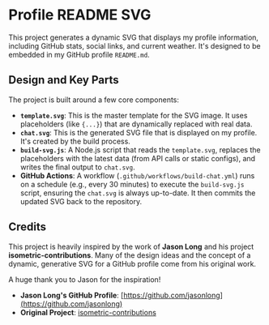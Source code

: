 # Profile README SVG

This project generates a dynamic SVG that displays my profile information, including GitHub stats, social links, and current weather. It's designed to be embedded in my GitHub profile `README.md`.

## Design and Key Parts

The project is built around a few core components:

*   **`template.svg`**: This is the master template for the SVG image. It uses placeholders (like `{...}`) that are dynamically replaced with real data.
*   **`chat.svg`**: This is the generated SVG file that is displayed on my profile. It's created by the build process.
*   **`build-svg.js`**: A Node.js script that reads the `template.svg`, replaces the placeholders with the latest data (from API calls or static configs), and writes the final output to `chat.svg`.
*   **GitHub Actions**: A workflow (`.github/workflows/build-chat.yml`) runs on a schedule (e.g., every 30 minutes) to execute the `build-svg.js` script, ensuring the `chat.svg` is always up-to-date. It then commits the updated SVG back to the repository.

## Credits

This project is heavily inspired by the work of **Jason Long** and his project **isometric-contributions**. Many of the design ideas and the concept of a dynamic, generative SVG for a GitHub profile come from his original work.

A huge thank you to Jason for the inspiration!

-   **Jason Long's GitHub Profile**: [https://github.com/jasonlong](https://github.com/jasonlong)
-   **Original Project**: [isometric-contributions](https://github.com/jasonlong/jasonlong)